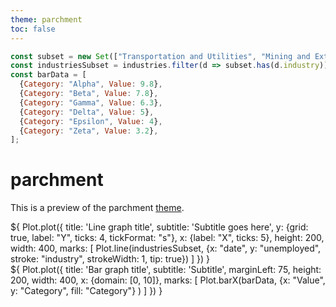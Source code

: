 ```yaml
---
theme: parchment
toc: false
---
```


<style>
#observablehq-sidebar-toggle {display: none;}
</style>


```js
const subset = new Set(["Transportation and Utilities", "Mining and Extraction", "Finance", "Agriculture", "Information"]);
const industriesSubset = industries.filter(d => subset.has(d.industry));
const barData = [
  {Category: "Alpha", Value: 9.8},
  {Category: "Beta", Value: 7.8},
  {Category: "Gamma", Value: 6.3},
  {Category: "Delta", Value: 5},
  {Category: "Epsilon", Value: 4},
  {Category: "Zeta", Value: 3.2},
];
```

# parchment

This is a preview of the parchment [theme](./config#theme).

<div class="grid grid-cols-2">
  <div class="card">
    ${
      Plot.plot({
        title: 'Line graph title',
        subtitle: 'Subtitle goes here',
        y: {grid: true, label: "Y", ticks: 4, tickFormat: "s"},
        x: {label: "X", ticks: 5},
        height: 200,
        width: 400,
        marks: [
          Plot.line(industriesSubset, {x: "date", y: "unemployed", stroke: "industry", strokeWidth: 1, tip: true})
        ]
      })
    }
  </div>
  <div class="card">
    ${
      Plot.plot({
        title: 'Bar graph title',
        subtitle: 'Subtitle',
        marginLeft: 75,
        height: 200,
        width: 400,
        x: {domain: [0, 10]},
        marks: [
          Plot.barX(barData, {x: "Value", y: "Category", fill: "Category"} )
        ]
      })
    }
  </div>
</div>